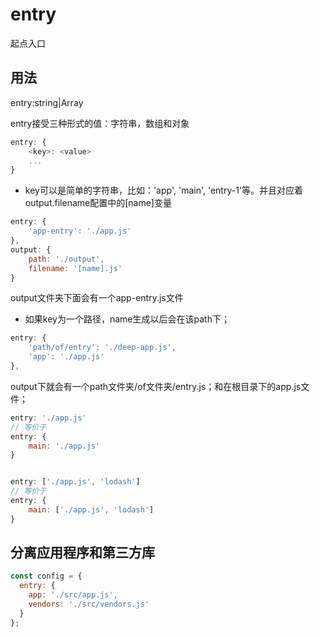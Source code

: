# entry

起点入口

## 用法
entry:string|Array<string>

entry接受三种形式的值：字符串，数组和对象
```js
entry: {
    <key>: <value>
    ...
}
```

- key可以是简单的字符串，比如：'app', 'main', 'entry-1'等。并且对应着output.filename配置中的[name]变量

```js
entry: {
    'app-entry': './app.js'
},
output: {
    path: './output',
    filename: '[name].js'
}
```
output文件夹下面会有一个app-entry.js文件

- 如果key为一个路径，name生成以后会在该path下；

```js
entry: {
    'path/of/entry': './deep-app.js',
    'app': './app.js'
},
```

output下就会有一个path文件夹/of文件夹/entry.js；和在根目录下的app.js文件；

```js
entry: './app.js'
// 等价于
entry: {
    main: './app.js'
}


entry: ['./app.js', 'lodash']
// 等价于
entry: {
    main: ['./app.js', 'lodash']
}
```
## 分离应用程序和第三方库
```js
const config = {
  entry: {
    app: './src/app.js',
    vendors: './src/vendors.js'
  }
};
```